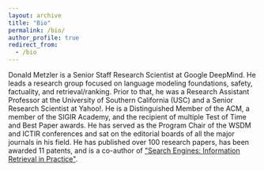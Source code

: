```yaml
---
layout: archive
title: "Bio"
permalink: /bio/
author_profile: true
redirect_from:
  - /bio
---
```


Donald Metzler is a Senior Staff Research Scientist at Google DeepMind. He
leads a research group focused on language modeling foundations, safety,
factuality, and retrieval/ranking. Prior to that, he was a Research Assistant
Professor at the University of Southern California (USC) and a Senior Research
Scientist at Yahoo!. He is a Distinguished Member of the ACM, a member of the
SIGIR Academy, and the recipient of multiple Test of Time and Best Paper awards.
He has served as the Program Chair of the WSDM and ICTIR conferences and sat on
the editorial boards of all the major journals in his field. He has published
over 100 research papers, has been awarded 11 patents, and is a co-author of
["Search Engines: Information Retrieval in Practice"](https://ciir.cs.umass.edu/irbook/).
